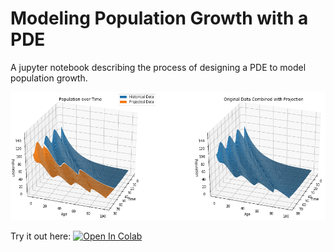 # Modeling Population Growth with a PDE
A jupyter notebook describing the process of designing a PDE to model population growth.

<img src="pop_proj.png">



Try it out here:
[![Open In Colab](https://colab.research.google.com/assets/colab-badge.svg)](https://colab.research.google.com/github/jastern33/pde-population-growth/blob/master/pde_from_data.ipynb)
